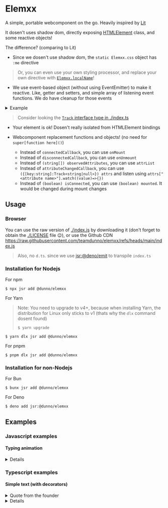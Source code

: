 # Elemxx

A simple, portable webcomponent on the go. Heavily inspired by [Lit](https://github.com/lit/lit)

It dosen't uses shadow dom, directly exposing [HTMLElement](https://developer.mozilla.org/en-US/docs/Web/API/HTMLElement) class, and some reactive objects!

The difference? (comparing to Lit)

- Since we dosen't use shadow dom, the `static Elemxx.css` object has `:me` directive
> Or, you can even use your own styling processor, and replace your own directive with [`Elemxx.localName`](https://developer.mozilla.org/en-US/docs/Web/API/Element/localName)!

- We use event-based object (without using EventEmitter) to make it reactive. Like, getter and setters, and simple array of listening event functions. We do have cleanup for those events
<details>
<summary>Example</summary>

```js
// define & extend your class from Elemxx
...
// add the Track object here
areYouOk = this.track("yes, i am!")
...
// so, whenever you want to print to console 
// everytime it was changed, you can do this
this.areYouOk.watch((v)=>{console.log(v)})
// alternatively, you can access the value directly
console.log(this.areYouOk.value)

// now, you can change it like this. 
// It would trigger the events that we put earlier
this.areYouOk.value = "no, im not 😭"
...
// close the class
```
</details>

> Consider looking the [`Track` interface type in ./index.ts](./index.ts)

- Your element is ok! Dosen't really isolated from HTMLElement bindings 

- Webcomponent replacement functions and objects! (no need for `super[function here]()`)
  - Instead of `connectedCallback`, you can use `onMount`
  - Instead of `disconnectedCallback`, you can use `onUnmount`
  - Instead of `(string[]) observedAttributes`, you can use `attrList`
  - Instead of `attributeChangedCallback`, you can use `({[key:string]:Track<string|null>}) attrs` and listen using `attrs["<attribute name>"].watch((value)=>{})`
  - Instead of `(boolean) isConnected`, you can use `(boolean) mounted`. It would be changed during mount changes

## Usage

### Browser

You can use the raw version of [./index.js](./index.js) by downloading it (don't forget to obtain the [./LICENSE](./LICENSE) file 😉), or
use the Github CDN
https://raw.githubusercontent.com/teamdunno/elemxx/refs/heads/main/index.js

> Also, no `d.ts`. since we use [jsr:@deno/emit](https://jsr.io/@deno/emit) to
> transpile `index.ts`

### Installation for Nodejs

For npm

```shell
$ npx jsr add @dunno/elemxx
```

For Yarn

> Note: You need to upgrade to v4+, because when installing Yarn, the
> distribution for Linux only sticks to v1 (thats why the `dlx` command dosent
> found)
>
> ```shell
> $ yarn upgrade
> ```

```shell
$ yarn dlx jsr add @dunno/elemxx
```

For pnpm

```shell
$ pnpm dlx jsr add @dunno/elemxx
```

### Installation for non-Nodejs

For Bun

```
$ bunx jsr add @dunno/elemxx
```

For Deno

```
$ deno add jsr:@dunno/elemxx
```

## Examples

### Javascript examples

#### Typing animation

<details>

```js
// replace /path/to/elemxx/index.js with the imported elemxx module
import { Elemxx } from "/path/to/elemxx/index.js";
// define simple sleep function, instead of nesting in setTimeout
const sleep = (ms)=>new Promise((res, _)=>setTimeout(res, ms))
// make the new typing elem
class TypingAnim extends Elemxx {
    // this would make a new Track object called `this.attrs.sentence`
    static attrList = ["sentence"]
    // track the text
    sentence = ""
    _text = this.track("")
    // this will stop the animation if set otherwise
    _anim = this.track(true)
    // the css style
    static css = `
        @keyframes blinkTextCursor {
            from{color: black;}
            to{color: transparent;}
        } 
        // the :me is a special directive to reference itself
        // since elemxx dosent use shadow dom
        :me {
            display:flex;
            flex-direction: column;
            align-items: center;
            justify-content: center;
        }
        :me > h2 {
            text-shadow: gray 0px 1px 1px;
        } 
        :me > h2 > span.cursor {
            animation: blinkTextCursor 0.8s steps(44) infinite normal;  
        }
    `;
    constructor() {
        super();
        // since `this.attrs` dosent cleaned when unmounted, we put them in here
        // so it dosent re-trigger on mount changes

        // by the way, this only listen. Dosent trigger once
        this.attrs.sentence.watch((value)=>{
            // if elem isnt mounted, return
            if (!this.mounted) return
            // we need to require users to use the `sentence` attribute
            if (value===null) throw new TypeError("attribute `sentence` is required")
            // set to our own sentence object
            this.sentence = value
        })
    }
    render() {
        // create new header text
        const h2 = document.createElement("h2")
        // create new span (for text)
        const animText = document.createElement("span")
        // add to header
        h2.appendChild(animText)

        // create new span (for cursor)
        const cursor = document.createElement("span")
        // add cursor class so the CSS pick up
        cursor.classList.add("cursor")
        cursor.innerText = "|"

        // add to header
        h2.appendChild(cursor)
        // set innerText once, and listen to set innerText again
        // (just like doWhile without looping)
        this._text.observe((text) => {
            animText.innerText = text
        })

        const button = document.createElement("button")
        button.addEventListener("click", () => this._toggle())

        // set the button text and trigger animation if true, and listen to set that again
        // (just like doWhile without looping)
        this._anim.observe((v) => {
            button.innerText = v ? "Stop animation" : "Play animation"
            if (v) this._triggerAnim()
        })

        // add header to :me
        this.appendChild(h2)
        // add button to :me
        this.appendChild(button)
    }
    // if mounted, render the element
    onMount () {
        this.render()
    }
    // if unmounted, stop the animation
    onUnmount () {
        this._anim.value = false
    }
    // trigger animation
    async _triggerAnim() {
        while (this._anim.value) {
            const sentence = this.sentence
            await sleep(2000)
            for (let i = 0; i <= sentence.length; i++) {
                this._text.value = sentence.substring(0, i)
                await sleep(150)
                if (!this._anim.value) return
            }
            await sleep(3000)
            if (!this._anim) return
            for (let i = sentence.length; i >= 0; i--) {
                this._text.value = sentence.substring(0, i)
                await sleep(50)
                if (!this._anim.value) return
            }
            await sleep(500)
            if (!this._anim.value) return
        }
    }
    // toggle the animation to play/stop
    _toggle() {
        this._anim.value = !this._anim.value
    }
};
customElements.define("typing-anim", TypingAnim)
```

<details>
<summary>HTML</summary>

```html
<html>
  <head>
    <!-- add the script -->
    <script type="module" src="/path/to/script.js"></script>
  </head>
  <body>
    <!-- add our custom elem -->
    <typing-anim sentence="Hello World"></typing-anim>
  </body>
</html>
```

</details>

</details>

### Typescript examples

#### Simple text (with decorators)

<details>
<summary>Quote from the founder</summary>

> Quote from [vintheweirdass](https://github.com/vintheweirdass) (founder of this package)
>> "For decorators: idk for nodejs users. Since i use Deno, it was enabled automatically. If nodejs users wants to volunteer on this, sure :\)"
</details>

<details>

```ts
import { Elemxx } from "@dunno/elemxx";
import { css, define } from "@dunno/elemxx/decorators";

@define("simple-hello")
@css(`
    :me {
        background-color:#FFEBCD;
        padding: 10px;
        border-radius: 10px;
        font-size: larger;
    }
`)
export class SimpleHello extends Elemxx {
    override onMount (){
        // create new span
        const span = document.createElement("span")
        // add text to span
        span.innerText = "hello everyone!"
        // add span to :me
        this.appendChild(span)
    }
}
```
</details>

